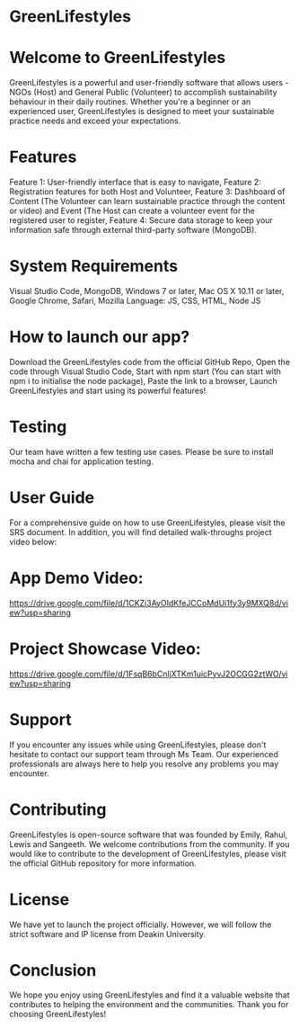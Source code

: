 # GreenLifestyles

# Welcome to GreenLifestyles
GreenLifestyles is a powerful and user-friendly software that allows users - NGOs (Host) and General Public (Volunteer) to accomplish sustainability behaviour in their daily routines. Whether you're a beginner or an experienced user, GreenLifestyles is designed to meet your sustainable practice needs and exceed your expectations.

# Features
Feature 1: User-friendly interface that is easy to navigate, 
Feature 2: Registration features for both Host and Volunteer, 
Feature 3: Dashboard of Content (The Volunteer can learn sustainable practice through the content or video) and Event (The Host can create a volunteer event for the registered user to register, 
Feature 4: Secure data storage to keep your information safe through external third-party software (MongoDB).

# System Requirements
Visual Studio Code,
MongoDB,
Windows 7 or later, Mac OS X 10.11 or later,
Google Chrome, Safari, Mozilla
Language: JS, CSS, HTML, Node JS

# How to launch our app? 
Download the GreenLifestyles code from the official GitHub Repo,
Open the code through Visual Studio Code,
Start with npm start (You can start with npm i to initialise the node package),
Paste the link to a browser,
Launch GreenLifestyles and start using its powerful features!

# Testing
Our team have written a few testing use cases. Please be sure to install mocha and chai for application testing.

# User Guide
For a comprehensive guide on how to use GreenLifestyles, please visit the SRS document. In addition, you will find detailed walk-throughs project video below:

# App Demo Video:
https://drive.google.com/file/d/1CKZi3AyOIdKfeJCCoMdUi1fy3y9MXQ8d/view?usp=sharing

# Project Showcase Video: 
https://drive.google.com/file/d/1FsqB6bCnljXTKm1uicPyvJ2OCGG2ztWO/view?usp=sharing

# Support
If you encounter any issues while using GreenLifestyles, please don't hesitate to contact our support team through Ms Team. Our experienced professionals are always here to help you resolve any problems you may encounter.

# Contributing
GreenLifestyles is open-source software that was founded by Emily, Rahul, Lewis and Sangeeth. We welcome contributions from the community. If you would like to contribute to the development of GreenLifestyles, please visit the official GitHub repository for more information.

# License
We have yet to launch the project officially. However, we will follow the strict software and IP license from Deakin University.

# Conclusion
We hope you enjoy using GreenLifestyles and find it a valuable website that contributes to helping the environment and the communities. Thank you for choosing GreenLifestyles!

